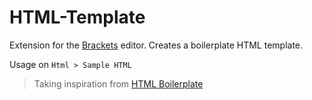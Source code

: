 HTML-Template
=============

Extension for the [Brackets](http://brackets.io/) editor. Creates a boilerplate HTML template.

Usage on `Html > Sample HTML`

> Taking inspiration from [HTML Boilerplate](https://github.com/h5bp/html5-boilerplate)
